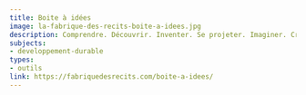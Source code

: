 ```yaml
---
title: Boite à idées
image: la-fabrique-des-recits-boite-a-idees.jpg
description: Comprendre. Découvrir. Inventer. Se projeter. Imaginer. Créer. Fabriquer. Au cours de toutes ces étapes de la création, il est nécessaire d’être bien entouré·e, pour pouvoir appréhender ce que peuvent être les nouveaux récits, et y associer les bons outils pour les mettre en œuvre. Reposez-vous pour cela sur les Fabricateurs et partenaires de La fabrique des récits, et sur leurs prospectives et savoir-faire positifs, réalistes et responsables !
subjects:
- developpement-durable
types:
- outils
link: https://fabriquedesrecits.com/boite-a-idees/
---
```

